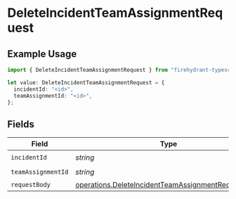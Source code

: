# DeleteIncidentTeamAssignmentRequest

## Example Usage

```typescript
import { DeleteIncidentTeamAssignmentRequest } from "firehydrant-typescript-sdk/models/operations";

let value: DeleteIncidentTeamAssignmentRequest = {
  incidentId: "<id>",
  teamAssignmentId: "<id>",
};
```

## Fields

| Field                                                                                                                    | Type                                                                                                                     | Required                                                                                                                 | Description                                                                                                              |
| ------------------------------------------------------------------------------------------------------------------------ | ------------------------------------------------------------------------------------------------------------------------ | ------------------------------------------------------------------------------------------------------------------------ | ------------------------------------------------------------------------------------------------------------------------ |
| `incidentId`                                                                                                             | *string*                                                                                                                 | :heavy_check_mark:                                                                                                       | N/A                                                                                                                      |
| `teamAssignmentId`                                                                                                       | *string*                                                                                                                 | :heavy_check_mark:                                                                                                       | N/A                                                                                                                      |
| `requestBody`                                                                                                            | [operations.DeleteIncidentTeamAssignmentRequestBody](../../models/operations/deleteincidentteamassignmentrequestbody.md) | :heavy_minus_sign:                                                                                                       | N/A                                                                                                                      |